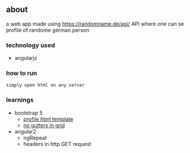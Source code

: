 ## about
a web app made using <https://randomname.de/api/> API where one can se profile of randome german person


### technology used
- angularjs

### how to run
`simply open html on any server`

### learnings
- bootstrap 5
  - [profile html template](https://getbootstrap.com/docs/5.0/components/card/#horizontal)
  - [no gutters in grid](https://getbootstrap.com/docs/5.0/layout/gutters/#no-gutters)
- angular2
  - ngRepeat
  - headers in http GET request